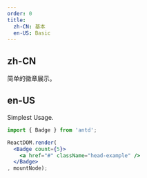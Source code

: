 ```yaml
---
order: 0
title:
  zh-CN: 基本
  en-US: Basic
---
```


## zh-CN

简单的徽章展示。

## en-US

Simplest Usage.

````jsx
import { Badge } from 'antd';

ReactDOM.render(
  <Badge count={5}>
    <a href="#" className="head-example" />
  </Badge>
, mountNode);
````

<style>
.ant-badge:not(.ant-badge-status) {
  margin-right: 16px;
}
.head-example {
  width: 42px;
  height: 42px;
  border-radius: 6px;
  background: #eee;
  display: inline-block;
}
</style>
